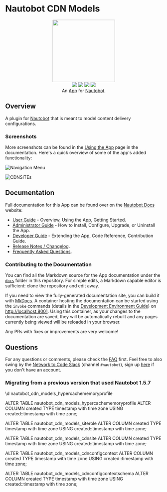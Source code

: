 # Nautobot CDN Models

<p align="center">
  <img src="docs/images/CDN_Models_Logo.png" class="logo" height="200px">
  <br>
  <a href="https://github.com/byrn-baker/nautobot-app-cdn-models/actions"><img src="https://github.com/byrn-baker/nautobot-app-cdn-models/actions/workflows/ci.yml/badge.svg?branch=main"></a>
  <a href="https://docs.nautobot.com/projects/cdn-models/en/latest/"><img src="https://readthedocs.org/projects/nautobot-plugin-cdn-models/badge/"></a>
  <a href="https://pypi.org/project/nautobot-cdn-models/"><img src="https://img.shields.io/pypi/v/nautobot-cdn-models"></a>
  <a href="https://pypi.org/project/nautobot-cdn-models/"><img src="https://img.shields.io/pypi/dm/nautobot-cdn-models"></a>
  <br>
  An <a href="https://networktocode.com/nautobot-apps/">App</a> for <a href="https://nautobot.com/">Nautobot</a>.
</p>

## Overview

A plugin for [Nautobot](https://github.com/nautobot/nautobot) that is meant to model content delivery configurations.

### Screenshots

More screenshots can be found in the [Using the App](https://docs.nautobot.com/projects/cdn-models/en/latest/user/app_use_cases/) page in the documentation. Here's a quick overview of some of the app's added functionality:

![Navigation Menu](docs/images/navmenu.png)

![CDNSITEs](docs/images/cdnsite.png "Policy View")

## Documentation

Full documentation for this App can be found over on the [Nautobot Docs](https://docs.nautobot.com) website:

- [User Guide](https://docs.nautobot.com/projects/cdn-models/en/latest/user/app_overview/) - Overview, Using the App, Getting Started.
- [Administrator Guide](https://docs.nautobot.com/projects/cdn-models/en/latest/admin/install/) - How to Install, Configure, Upgrade, or Uninstall the App.
- [Developer Guide](https://docs.nautobot.com/projects/cdn-models/en/latest/dev/contributing/) - Extending the App, Code Reference, Contribution Guide.
- [Release Notes / Changelog](https://docs.nautobot.com/projects/cdn-models/en/latest/admin/release_notes/).
- [Frequently Asked Questions](https://docs.nautobot.com/projects/cdn-models/en/latest/user/faq/).

### Contributing to the Documentation

You can find all the Markdown source for the App documentation under the [`docs`](https://github.com/byrn-baker/nautobot-app-cdn-models/tree/develop/docs) folder in this repository. For simple edits, a Markdown capable editor is sufficient: clone the repository and edit away.

If you need to view the fully-generated documentation site, you can build it with [MkDocs](https://www.mkdocs.org/). A container hosting the documentation can be started using the `invoke` commands (details in the [Development Environment Guide](https://docs.nautobot.com/projects/cdn-models/en/latest/dev/dev_environment/#docker-development-environment)) on [http://localhost:8001](http://localhost:8001). Using this container, as your changes to the documentation are saved, they will be automatically rebuilt and any pages currently being viewed will be reloaded in your browser.

Any PRs with fixes or improvements are very welcome!

## Questions

For any questions or comments, please check the [FAQ](https://docs.nautobot.com/projects/cdn-models/en/latest/user/faq/) first. Feel free to also swing by the [Network to Code Slack](https://networktocode.slack.com/) (channel `#nautobot`), sign up [here](http://slack.networktocode.com/) if you don't have an account.



### Migrating from a previous version that used Nautobot 1.5.7
\d nautobot_cdn_models_hypercachememoryprofile

ALTER TABLE nautobot_cdn_models_hypercachememoryprofile
ALTER COLUMN created TYPE timestamp with time zone USING created::timestamp with time zone;

ALTER TABLE nautobot_cdn_models_siterole
ALTER COLUMN created TYPE timestamp with time zone USING created::timestamp with time zone;

ALTER TABLE nautobot_cdn_models_cdnsite
ALTER COLUMN created TYPE timestamp with time zone USING created::timestamp with time zone;

ALTER TABLE nautobot_cdn_models_cdnconfigcontext
ALTER COLUMN created TYPE timestamp with time zone USING created::timestamp with time zone;

 ALTER TABLE nautobot_cdn_models_cdnconfigcontextschema
 ALTER COLUMN created TYPE timestamp with time zone USING created::timestamp with time zone;